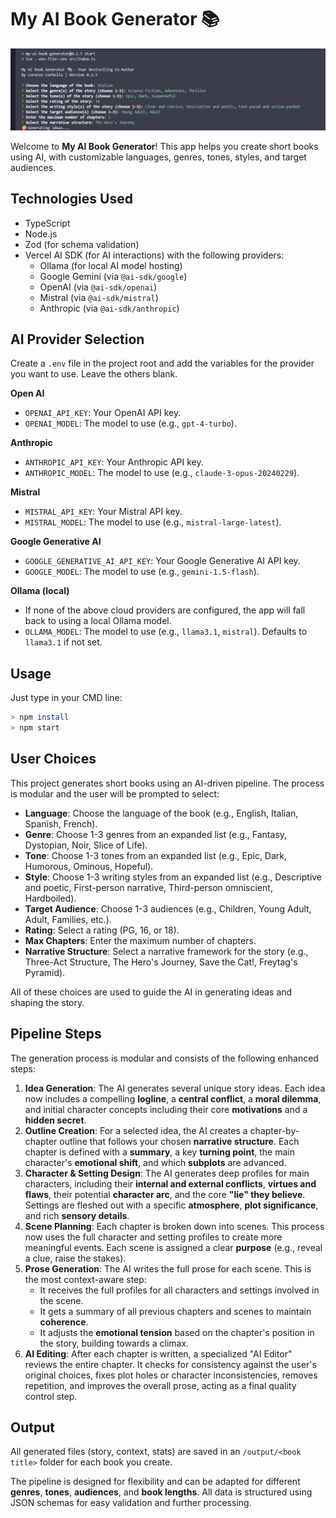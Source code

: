 

# My AI Book Generator 📚

![screen](./doc/screen.png)

Welcome to **My AI Book Generator**! This app helps you create short books using AI, with customizable languages, genres, tones, styles, and target audiences.

## Technologies Used

- TypeScript
- Node.js
- Zod (for schema validation)
- Vercel AI SDK (for AI interactions) with the following providers:
  - Ollama (for local AI model hosting)
  - Google Gemini (via `@ai-sdk/google`)
  - OpenAI (via `@ai-sdk/openai`)
  - Mistral (via `@ai-sdk/mistral`)
  - Anthropic (via `@ai-sdk/anthropic`)

## AI Provider Selection

Create a `.env` file in the project root and add the variables for the provider you want to use. Leave the others blank.

 **Open AI**
  - `OPENAI_API_KEY`: Your OpenAI API key.
  - `OPENAI_MODEL`: The model to use (e.g., `gpt-4-turbo`).

 **Anthropic**
  - `ANTHROPIC_API_KEY`: Your Anthropic API key.
  - `ANTHROPIC_MODEL`: The model to use (e.g., `claude-3-opus-20240229`).

 **Mistral**
  - `MISTRAL_API_KEY`: Your Mistral API key.
  - `MISTRAL_MODEL`: The model to use (e.g., `mistral-large-latest`).

 **Google Generative AI**
  - `GOOGLE_GENERATIVE_AI_API_KEY`: Your Google Generative AI API key.
  - `GOOGLE_MODEL`: The model to use (e.g., `gemini-1.5-flash`).

 **Ollama (local)**
  - If none of the above cloud providers are configured, the app will fall back to using a local Ollama model.
  - `OLLAMA_MODEL`: The model to use (e.g., `llama3.1`, `mistral`). Defaults to `llama3.1` if not set.


## Usage
Just type in your CMD line:
```bash
> npm install
> npm start
```




## User Choices
This project generates short books using an AI-driven pipeline. The process is modular and the user will be prompted to select:

- **Language**: Choose the language of the book (e.g., English, Italian, Spanish, French).
- **Genre**: Choose 1-3 genres from an expanded list (e.g., Fantasy, Dystopian, Noir, Slice of Life).
- **Tone**: Choose 1-3 tones from an expanded list (e.g., Epic, Dark, Humorous, Ominous, Hopeful).
- **Style**: Choose 1-3 writing styles from an expanded list (e.g., Descriptive and poetic, First-person narrative, Third-person omniscient, Hardboiled).
- **Target Audience**: Choose 1-3 audiences (e.g., Children, Young Adult, Adult, Families, etc.).
- **Rating**: Select a rating (PG, 16, or 18).
- **Max Chapters**: Enter the maximum number of chapters.
- **Narrative Structure**: Select a narrative framework for the story (e.g., Three-Act Structure, The Hero's Journey, Save the Cat!, Freytag's Pyramid).

All of these choices are used to guide the AI in generating ideas and shaping the story.

## Pipeline Steps

The generation process is modular and consists of the following enhanced steps:

1.  **Idea Generation**: The AI generates several unique story ideas. Each idea now includes a compelling **logline**, a **central conflict**, a **moral dilemma**, and initial character concepts including their core **motivations** and a **hidden secret**.
2.  **Outline Creation**: For a selected idea, the AI creates a chapter-by-chapter outline that follows your chosen **narrative structure**. Each chapter is defined with a **summary**, a key **turning point**, the main character's **emotional shift**, and which **subplots** are advanced.
3.  **Character & Setting Design**: The AI generates deep profiles for main characters, including their **internal and external conflicts**, **virtues and flaws**, their potential **character arc**, and the core **"lie" they believe**. Settings are fleshed out with a specific **atmosphere**, **plot significance**, and rich **sensory details**.
4.  **Scene Planning**: Each chapter is broken down into scenes. This process now uses the full character and setting profiles to create more meaningful events. Each scene is assigned a clear **purpose** (e.g., reveal a clue, raise the stakes).
5.  **Prose Generation**: The AI writes the full prose for each scene. This is the most context-aware step:
    - It receives the full profiles for all characters and settings involved in the scene.
    - It gets a summary of all previous chapters and scenes to maintain **coherence**.
    - It adjusts the **emotional tension** based on the chapter's position in the story, building towards a climax.
6.  **AI Editing**: After each chapter is written, a specialized "AI Editor" reviews the entire chapter. It checks for consistency against the user's original choices, fixes plot holes or character inconsistencies, removes repetition, and improves the overall prose, acting as a final quality control step.


## Output
All generated files (story, context, stats) are saved in an `/output/<book title>` folder for each book you create.

The pipeline is designed for flexibility and can be adapted for different **genres**, **tones**, **audiences**, and **book lengths**. All data is structured using JSON schemas for easy validation and further processing.
